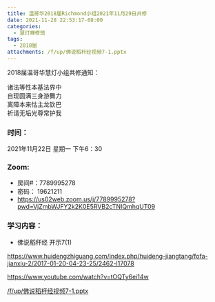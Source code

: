 ```yaml
---
title: 温哥华2018届Richmond小组2021年11月29日共修
date: 2021-11-28 22:53:17-08:00
categories:
  - 慧灯禅修班
tags:
  - 2018届
attachments: /f/up/佛说稻杆经视频7-1.pptx
---
```

2018届温哥华慧灯小组共修通知：

诸法等性本基法界中\
自现圆满三身游舞力\
离障本来怙主龙钦巴\
祈请无垢光尊常护我  

### 时间：

2021年11月22日 星期一 下午6：30

### Zoom:

* 房间#：7789995278 
* 密码： 19621211
* <https://us02web.zoom.us/j/7789995278?pwd=VjZmbWJFY2k2K0E5RVB2cTNIQmhqUT09>

### 学习内容：

* 佛说稻秆经 开示7(1)

<https://www.huidengzhiguang.com/index.php/huideng-jiangtang/fofa-jianxiu-2/2017-01-20-04-23-25/2462-l17078>

<https://www.youtube.com/watch?v=tOQTy6ei14w>

[/f/up/佛说稻杆经视频7-1.pptx](/f/up/佛说稻杆经视频7-1.pptx)